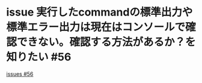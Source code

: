 # issue 実行したcommandの標準出力や標準エラー出力は現在はコンソールで確認できない。確認する方法があるか？を知りたい #56
[issues #56](https://github.com/cat2151/cat-file-watcher/issues/56)


